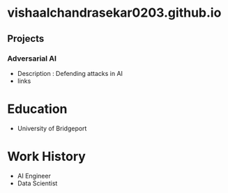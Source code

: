 # vishaalchandrasekar0203.github.io

## Projects
### Adversarial AI 
- Description  : Defending attacks in AI
- links

# Education 
- University of Bridgeport

# Work History 
- AI Engineer
- Data Scientist
  
